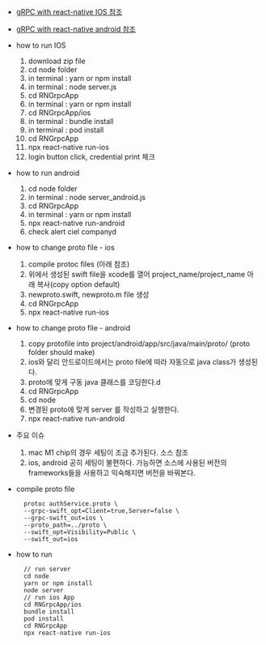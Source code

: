 * [gRPC with react-native IOS 참조](https://gaitatzis.medium.com/building-a-grpc-server-in-nodejs-e3ccdd93a0f)
* [gRPC with react-native android 참조](https://medium.com/xebia/first-steps-in-grpc-bindings-for-react-native-32bb97115eed)
* how to run IOS
  1. download zip file
  1. cd node folder
  1. in terminal : yarn or npm install
  1. in terminal : node server.js
  1. cd RNGrpcApp
  1. in terminal : yarn or npm install
  1. cd RNGrpcApp/ios
  1. in terminal : bundle install
  1. in terminal : pod install
  1. cd RNGrpcApp
  1. npx react-native run-ios
  1. login button click, credential print 체크

* how to run android 
  1. cd node folder
  1. in terminal : node server_android.js
  1. cd RNGrpcApp
  1. in terminal : yarn or npm install
  1. npx react-native run-android
  1. check alert ciel companyd

* how to change proto file - ios 
  1. compile protoc files (아래 참조)
  1. 위에서 생성된 swift file을 xcode를 열어 project_name/project_name 아래 복사(copy option default)
  1. newproto.swift, newproto.m file 생성
  1. cd RNGrpcApp
  1. npx react-native run-ios
  
* how to change proto file - android 
  1. copy protofile into project/android/app/src/java/main/proto/ (proto folder should make)
  1. ios와 달리 안드로이드에서는 proto file에 따라 자동으로 java class가 생성된다.
  1. proto에 맞게 구동 java 클래스를 코딩한다.d
  1. cd RNGrpcApp
  1. cd node
  1. 변경된 proto에 맞게 server 를 작성하고 실행한다.
  1. npx react-native run-android

* 주요 이슈
  1. mac M1 chip의 경우 세팅이 조금 추가된다. 소스 참조
  2. ios, android 공히 세팅이 불편하다. 가능하면 소스에 사용된 버전의 frameworks들을 사용하고 익숙해지면 버전을 바꿔본다.
  


* compile proto file

        protoc authService.proto \
        --grpc-swift_opt=Client=true,Server=false \
        --grpc-swift_out=ios \
        --proto_path=../proto \
        --swift_opt=Visibility=Public \
        --swift_out=ios

* how to run

        // run server
        cd node
        yarn or npm install
        node server
        // run ios App
        cd RNGrpcApp/ios
        bundle install
        pod install
        cd RNGrpcApp
        npx react-native run-ios
